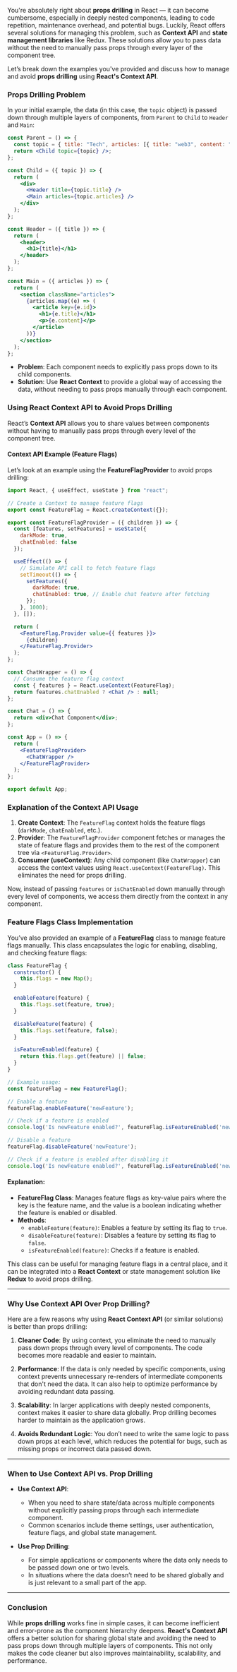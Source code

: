 You're absolutely right about **props drilling** in React — it can become cumbersome, especially in deeply nested components, leading to code repetition, maintenance overhead, and potential bugs. Luckily, React offers several solutions for managing this problem, such as **Context API** and **state management libraries** like Redux. These solutions allow you to pass data without the need to manually pass props through every layer of the component tree.

Let’s break down the examples you've provided and discuss how to manage and avoid **props drilling** using **React's Context API**.

### **Props Drilling** Problem

In your initial example, the data (in this case, the `topic` object) is passed down through multiple layers of components, from `Parent` to `Child` to `Header` and `Main`:

```jsx
const Parent = () => {
  const topic = { title: "Tech", articles: [{ title: "web3", content: "" }] };
  return <Child topic={topic} />;
};

const Child = ({ topic }) => {
  return (
    <div>
      <Header title={topic.title} />
      <Main articles={topic.articles} />
    </div>
  );
};

const Header = ({ title }) => {
  return (
    <header>
      <h1>{title}</h1>
    </header>
  );
};

const Main = ({ articles }) => {
  return (
    <section className="articles">
      {articles.map((e) => (
        <article key={e.id}>
          <h1>{e.title}</h1>
          <p>{e.content}</p>
        </article>
      ))}
    </section>
  );
};
```

- **Problem**: Each component needs to explicitly pass props down to its child components.
- **Solution**: Use **React Context** to provide a global way of accessing the data, without needing to pass props manually through each component.

### **Using React Context API to Avoid Props Drilling**

React’s **Context API** allows you to share values between components without having to manually pass props through every level of the component tree.

#### **Context API Example (Feature Flags)**

Let’s look at an example using the **FeatureFlagProvider** to avoid props drilling:

```jsx
import React, { useEffect, useState } from "react";

// Create a Context to manage feature flags
export const FeatureFlag = React.createContext({});

export const FeatureFlagProvider = ({ children }) => {
  const [features, setFeatures] = useState({
    darkMode: true,
    chatEnabled: false
  });

  useEffect(() => {
    // Simulate API call to fetch feature flags
    setTimeout(() => {
      setFeatures({
        darkMode: true,
        chatEnabled: true, // Enable chat feature after fetching
      });
    }, 1000);
  }, []);

  return (
    <FeatureFlag.Provider value={{ features }}>
      {children}
    </FeatureFlag.Provider>
  );
};

const ChatWrapper = () => {
  // Consume the feature flag context
  const { features } = React.useContext(FeatureFlag);
  return features.chatEnabled ? <Chat /> : null;
};

const Chat = () => {
  return <div>Chat Component</div>;
};

const App = () => {
  return (
    <FeatureFlagProvider>
      <ChatWrapper />
    </FeatureFlagProvider>
  );
};

export default App;
```

### **Explanation of the Context API Usage**

1. **Create Context**: The `FeatureFlag` context holds the feature flags (`darkMode`, `chatEnabled`, etc.).
2. **Provider**: The `FeatureFlagProvider` component fetches or manages the state of feature flags and provides them to the rest of the component tree via `<FeatureFlag.Provider>`.
3. **Consumer (useContext)**: Any child component (like `ChatWrapper`) can access the context values using `React.useContext(FeatureFlag)`. This eliminates the need for props drilling.

Now, instead of passing `features` or `isChatEnabled` down manually through every level of components, we access them directly from the context in any component.

### **Feature Flags Class Implementation**

You’ve also provided an example of a **FeatureFlag** class to manage feature flags manually. This class encapsulates the logic for enabling, disabling, and checking feature flags:

```javascript
class FeatureFlag {
  constructor() {
    this.flags = new Map();
  }

  enableFeature(feature) {
    this.flags.set(feature, true);
  }

  disableFeature(feature) {
    this.flags.set(feature, false);
  }

  isFeatureEnabled(feature) {
    return this.flags.get(feature) || false;
  }
}

// Example usage:
const featureFlag = new FeatureFlag();

// Enable a feature
featureFlag.enableFeature('newFeature');

// Check if a feature is enabled
console.log('Is newFeature enabled?', featureFlag.isFeatureEnabled('newFeature')); // Output: true

// Disable a feature
featureFlag.disableFeature('newFeature');

// Check if a feature is enabled after disabling it
console.log('Is newFeature enabled?', featureFlag.isFeatureEnabled('newFeature')); // Output: false
```

#### **Explanation**:
- **FeatureFlag Class**: Manages feature flags as key-value pairs where the key is the feature name, and the value is a boolean indicating whether the feature is enabled or disabled.
- **Methods**:
  - `enableFeature(feature)`: Enables a feature by setting its flag to `true`.
  - `disableFeature(feature)`: Disables a feature by setting its flag to `false`.
  - `isFeatureEnabled(feature)`: Checks if a feature is enabled.

This class can be useful for managing feature flags in a central place, and it can be integrated into a **React Context** or state management solution like **Redux** to avoid props drilling.

---

### **Why Use Context API Over Prop Drilling?**

Here are a few reasons why using **React Context API** (or similar solutions) is better than props drilling:

1. **Cleaner Code**: By using context, you eliminate the need to manually pass down props through every level of components. The code becomes more readable and easier to maintain.
   
2. **Performance**: If the data is only needed by specific components, using context prevents unnecessary re-renders of intermediate components that don't need the data. It can also help to optimize performance by avoiding redundant data passing.

3. **Scalability**: In larger applications with deeply nested components, context makes it easier to share data globally. Prop drilling becomes harder to maintain as the application grows.

4. **Avoids Redundant Logic**: You don’t need to write the same logic to pass down props at each level, which reduces the potential for bugs, such as missing props or incorrect data passed down.

---

### **When to Use Context API vs. Prop Drilling**

- **Use Context API**:
  - When you need to share state/data across multiple components without explicitly passing props through each intermediate component.
  - Common scenarios include theme settings, user authentication, feature flags, and global state management.

- **Use Prop Drilling**:
  - For simple applications or components where the data only needs to be passed down one or two levels.
  - In situations where the data doesn’t need to be shared globally and is just relevant to a small part of the app.

---

### Conclusion

While **props drilling** works fine in simple cases, it can become inefficient and error-prone as the component hierarchy deepens. **React's Context API** offers a better solution for sharing global state and avoiding the need to pass props down through multiple layers of components. This not only makes the code cleaner but also improves maintainability, scalability, and performance.